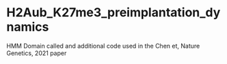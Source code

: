 # H2Aub_K27me3_preimplantation_dynamics
HMM Domain called and additional code used in the Chen et, Nature Genetics, 2021 paper
